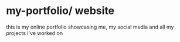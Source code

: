 # my-portfolio/ website

this is my online portfolio showcasing me, my social media and all my projects i've worked on
